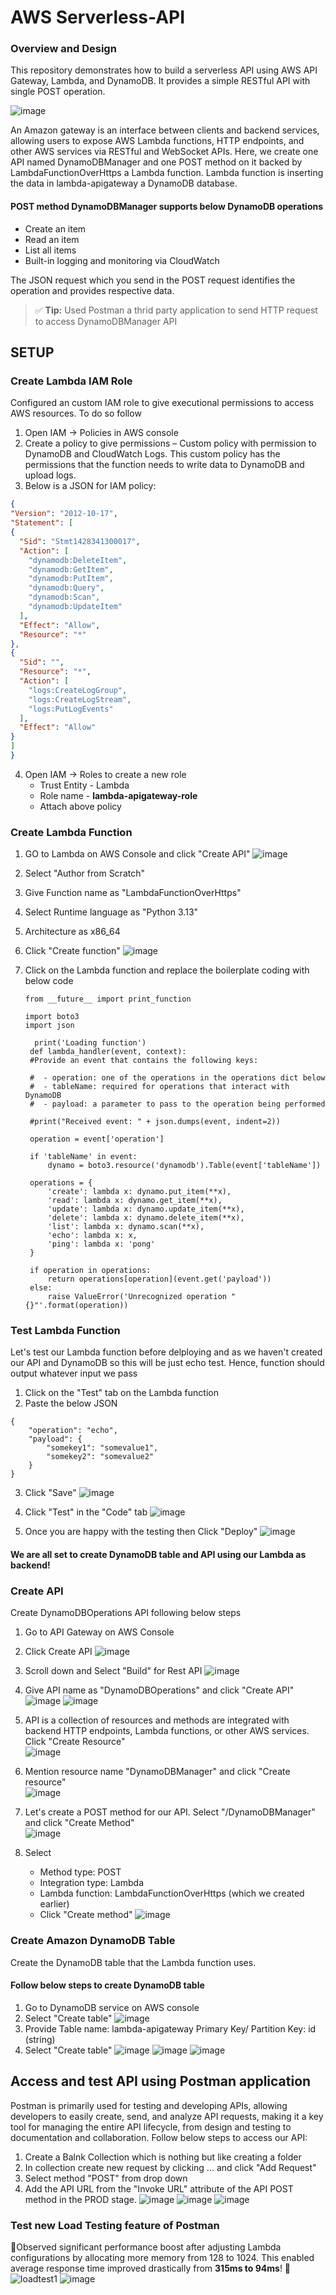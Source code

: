 # AWS Serverless-API
### Overview and Design

This repository demonstrates how to build a serverless API using AWS API Gateway, Lambda, and DynamoDB. It provides a simple RESTful API with single POST operation.

![image](https://github.com/user-attachments/assets/08f2cf4e-cf3e-4b4c-910e-2eef495e5c8a)

An Amazon gateway is an interface between clients and backend services, allowing users to expose AWS Lambda functions, HTTP endpoints, and other AWS services via RESTful and WebSocket APIs.
Here, we create one API named DynamoDBManager and one POST method on it backed by LambdaFunctionOverHttps a Lambda function. Lambda function is inserting the data in lambda-apigateway a DynamoDB database.

#### POST method DynamoDBManager supports below DynamoDB operations
- Create an item
- Read an item
- List all items
- Built-in logging and monitoring via CloudWatch

The JSON request which you send in the POST request identifies the operation and provides respective data. 

> ✅ **Tip:** Used Postman a thrid party application to send HTTP request to access DynamoDBManager API

  
## SETUP
### Create Lambda IAM Role
Configured an custom IAM role to give executional permissions to access AWS resources. To do so follow
1. Open IAM -> Policies in AWS console
2. Create a policy to give permissions – Custom policy with permission to DynamoDB and CloudWatch Logs. This custom policy has the permissions that the function needs to write data to DynamoDB and upload logs.
3. Below is a JSON for IAM policy:
```json
{
"Version": "2012-10-17",
"Statement": [
{
  "Sid": "Stmt1428341300017",
  "Action": [
    "dynamodb:DeleteItem",
    "dynamodb:GetItem",
    "dynamodb:PutItem",
    "dynamodb:Query",
    "dynamodb:Scan",
    "dynamodb:UpdateItem"
  ],
  "Effect": "Allow",
  "Resource": "*"
},
{
  "Sid": "",
  "Resource": "*",
  "Action": [
    "logs:CreateLogGroup",
    "logs:CreateLogStream",
    "logs:PutLogEvents"
  ],
  "Effect": "Allow"
}
]
}
```
4. Open IAM -> Roles to create a new role
     - Trust Entity - Lambda
     - Role name - **lambda-apigateway-role**
     - Attach above policy


### Create Lambda Function
1. GO to Lambda on AWS Console and click "Create API"
   ![image](https://github.com/user-attachments/assets/3cd2f1c2-4719-45e5-b457-c3466cfc0814)
2. Select "Author from Scratch"
3. Give Function name as "LambdaFunctionOverHttps"
4. Select Runtime language as "Python 3.13"
5. Architecture as x86_64
6. Click "Create function"
  ![image](https://github.com/user-attachments/assets/f784a54b-5f06-4c01-b1df-b33a99b7e3cd)

7. Click on the Lambda function and replace the boilerplate coding with below code
   ```
   from __future__ import print_function

   import boto3
   import json

     print('Loading function')
    def lambda_handler(event, context):
    #Provide an event that contains the following keys:

    #  - operation: one of the operations in the operations dict below
    #  - tableName: required for operations that interact with DynamoDB
    #  - payload: a parameter to pass to the operation being performed
    
    #print("Received event: " + json.dumps(event, indent=2))

    operation = event['operation']

    if 'tableName' in event:
        dynamo = boto3.resource('dynamodb').Table(event['tableName'])

    operations = {
        'create': lambda x: dynamo.put_item(**x),
        'read': lambda x: dynamo.get_item(**x),
        'update': lambda x: dynamo.update_item(**x),
        'delete': lambda x: dynamo.delete_item(**x),
        'list': lambda x: dynamo.scan(**x),
        'echo': lambda x: x,
        'ping': lambda x: 'pong'
    }

    if operation in operations:
        return operations[operation](event.get('payload'))
    else:
        raise ValueError('Unrecognized operation "{}"'.format(operation))
   ```

### Test Lambda Function
Let's test our Lambda function before delploying and as we haven't created our API and DynamoDB so this will be just echo test. Hence, function should output whatever input we pass
1. Click on the "Test" tab on the Lambda function
2. Paste the below JSON
```
{
    "operation": "echo",
    "payload": {
        "somekey1": "somevalue1",
        "somekey2": "somevalue2"
    }
}
```
3. Click "Save"
![image](https://github.com/user-attachments/assets/915f7a6c-8d98-4b4b-b709-fd7e4fe84e1c)

4. Click "Test" in the "Code" tab
![image](https://github.com/user-attachments/assets/cc841ea5-1fa4-4a92-b3ea-db22374a6434)

5. Once you are happy with the testing then Click "Deploy"
![image](https://github.com/user-attachments/assets/af21904f-9c5a-450f-87bf-80368d2a8e5d)

#### We are all set to create DynamoDB table and API using our Lambda as backend!


### Create API
Create DynamoDBOperations API following below steps
1. Go to API Gateway on AWS Console
2. Click Create API
   ![image](https://github.com/user-attachments/assets/374867bc-44fb-454c-841d-d3cc77fc1de7)
3. Scroll down and Select "Build" for Rest API
   ![image](https://github.com/user-attachments/assets/c0260951-a745-49f8-a951-6976e133e84b)
4. Give API name as "DynamoDBOperations" and click "Create API"
   ![image](https://github.com/user-attachments/assets/6dd781c0-74cd-42d6-817b-99f0ea9c8317)
   ![image](https://github.com/user-attachments/assets/542c8141-626f-497d-acbc-aee9b4beac85)

5. API is a collection of resources and methods are integrated with backend HTTP endpoints, Lambda functions, or other AWS services. Click "Create Resource"  
   ![image](https://github.com/user-attachments/assets/011a0e3a-e6e8-4ea1-a11d-a29e993381e5)
6. Mention resource name "DynamoDBManager" and click "Create resource"  
   ![image](https://github.com/user-attachments/assets/34f6e1f8-7528-4843-9310-c9f46a87a747)

7. Let's create a POST method for our API. Select "/DynamoDBManager" and click "Create Method"  
   ![image](https://github.com/user-attachments/assets/553d5867-5016-49eb-af45-48cfcf196e25)
8. Select
   - Method type: POST
   - Integration type: Lambda
   - Lambda function: LambdaFunctionOverHttps (which we created earlier)
   - Click "Create method"
   ![image](https://github.com/user-attachments/assets/2b5b09ca-f203-45cd-ad5e-9faa7a5f9417)


### Create Amazon DynamoDB Table 
Create the DynamoDB table that the Lambda function uses.
#### Follow below steps to create DynamoDB table
1. Go to DynamoDB service on AWS console
2. Select "Create table"
   ![image](https://github.com/user-attachments/assets/a0e1291c-23dc-475d-bdf3-76c5acad2389)
3. Provide
     Table name: lambda-apigateway
     Primary Key/ Partition Key: id (string)
4. Select "Create table"
   ![image](https://github.com/user-attachments/assets/8f2d0051-e116-4956-a09e-e20e369bc06a)
   ![image](https://github.com/user-attachments/assets/32358dbe-effc-498e-8210-2033ce5bd4e7)
![image](https://github.com/user-attachments/assets/462f5f2f-8bd4-4cf6-9c8e-90ce0669763f)


## Access and test API using Postman application
Postman is primarily used for testing and developing APIs, allowing developers to easily create, send, and analyze API requests, making it a key tool for managing the entire API lifecycle, from design and testing to documentation and collaboration. 
Follow below steps to access our API:
  1. Create a Balnk Collection which is nothing but like creating a folder
  2. In collection create new request by clicking ... and click "Add Request"
  3. Select method "POST" from drop down
  4. Add the API URL from the "Invoke URL" attribute of the API POST method in the PROD stage.
     ![image](https://github.com/user-attachments/assets/b2b049ff-9fc8-4c9a-b1f6-5dd8407c89be)
     ![image](https://github.com/user-attachments/assets/77e83ed4-f47f-4423-9f03-0e807ba042ac)
     ![image](https://github.com/user-attachments/assets/61dee301-a584-42ff-a1cc-36bddcb0b843)

### Test new Load Testing feature of Postman
🚀Observed significant performance boost after adjusting Lambda configurations by allocating more memory from 128 to 1024. This enabled average response time improved drastically from **315ms to 94ms**! 🚀
![loadtest1](https://github.com/user-attachments/assets/29b55561-c2b3-4f23-aa64-b762f79edbc8)
![image](https://github.com/user-attachments/assets/fed1b58e-375a-4e33-a41e-9a657486f280)



     


